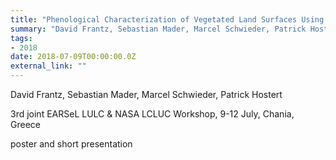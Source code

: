 ```yaml
---
title: "Phenological Characterization of Vegetated Land Surfaces Using Integrated Landsat 7 ETM+, Landsat 8 OLI and Sentinel-2 A/B MSI Time Series"
summary: "David Frantz, Sebastian Mader, Marcel Schwieder, Patrick Hostert @ 3rd joint EARSeL LULC & NASA LCLUC Workshop, 9-12 July, Chania, Greece"
tags:
- 2018
date: 2018-07-09T00:00:00.0Z
external_link: ""
---
```


David Frantz, Sebastian Mader, Marcel Schwieder, Patrick Hostert


3rd joint EARSeL LULC & NASA LCLUC Workshop, 9-12 July, Chania, Greece


poster and short presentation
